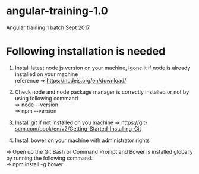 # angular-training-1.0
Angular training 1 batch Sept 2017
# Following installation is needed 
1) Install latest node js version on your machine, Igone it if node is already installed on your machine <br/>
reference => https://nodejs.org/en/download/

2) Check node and node package manager is correctly installed or not by using following command <br/>
=> node --version<br/>
=> npm --version

3) Install git if not installed on you machine
=> https://git-scm.com/book/en/v2/Getting-Started-Installing-Git 

4) Install bower on your machine with administrator rights

 => Open up the Git Bash or Command Prompt and Bower is installed globally by running the following command.<br/>
   -> npm install -g bower

